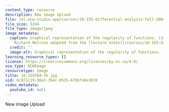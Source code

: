 ```yaml
---
content_type: resource
description: New image Upload
file: /ol-ocw-studio-app/courses/18-155-differential-analysis-fall-2004/6c071c1956e23b4c053567bbf40e3078_18-155f04-th.jpg
file_size: 5244
file_type: image/jpeg
image_metadata:
  caption: Graphical representation of the regularity of functions. (Image by Prof.
    Richard Melrose adapted from the [lecture notes](/courses/18-155-differential-analysis-fall-2004/pages/lecture-notes).)
  credit: ''
  image-alt: Graphical representation of the regularity of functions.
learning_resource_types: []
license: https://creativecommons.org/licenses/by-nc-sa/4.0/
ocw_type: OCWImage
resourcetype: Image
title: 18-155f04-th.jpg
uid: 6c071c19-56e2-3b4c-0535-67bbf40e3078
video_metadata:
  youtube_id: null
---
```

New image Upload